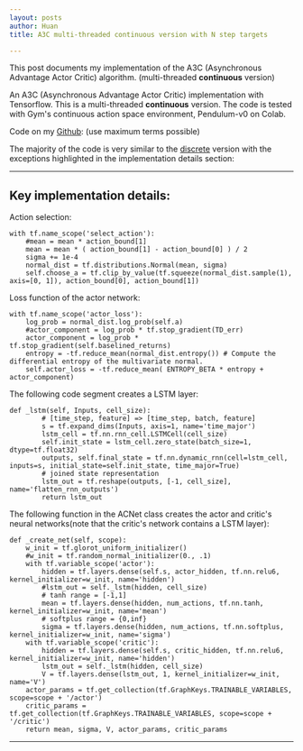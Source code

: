 ```yaml
---
layout: posts
author: Huan
title: A3C multi-threaded continuous version with N step targets

---
```


This post documents my implementation of the A3C
(Asynchronous Advantage Actor Critic) algorithm.
(multi-threaded **continuous** version)

An A3C (Asynchronous Advantage Actor Critic) implementation with
Tensorflow. This is a multi-threaded **continuous** version. The code is tested with
Gym's continuous action space environment, Pendulum-v0 on Colab.

Code on my [Github](https://github.com/ChuaCheowHuan/reinforcement_learning/blob/master/A3C/A3C_cont_max.ipynb): (use maximum terms possible)

The majority of the code is very similar to the [discrete](https://chuacheowhuan.github.io/A3C_disc_thread_nStep/) version with the
exceptions highlighted in the implementation details section:

---

## Key implementation details:

Action selection:

```
with tf.name_scope('select_action'):
    #mean = mean * action_bound[1]                   
    mean = mean * ( action_bound[1] - action_bound[0] ) / 2
    sigma += 1e-4
    normal_dist = tf.distributions.Normal(mean, sigma)                     
    self.choose_a = tf.clip_by_value(tf.squeeze(normal_dist.sample(1), axis=[0, 1]), action_bound[0], action_bound[1])                  
```

Loss function of the actor network:

```
with tf.name_scope('actor_loss'):
    log_prob = normal_dist.log_prob(self.a)
    #actor_component = log_prob * tf.stop_gradient(TD_err)
    actor_component = log_prob * tf.stop_gradient(self.baselined_returns)
    entropy = -tf.reduce_mean(normal_dist.entropy()) # Compute the differential entropy of the multivariate normal.                   
    self.actor_loss = -tf.reduce_mean( ENTROPY_BETA * entropy + actor_component)
```

The following code segment creates a LSTM layer:

```
def _lstm(self, Inputs, cell_size):
        # [time_step, feature] => [time_step, batch, feature]
        s = tf.expand_dims(Inputs, axis=1, name='time_major')  
        lstm_cell = tf.nn.rnn_cell.LSTMCell(cell_size)
        self.init_state = lstm_cell.zero_state(batch_size=1, dtype=tf.float32)
        outputs, self.final_state = tf.nn.dynamic_rnn(cell=lstm_cell, inputs=s, initial_state=self.init_state, time_major=True)
        # joined state representation          
        lstm_out = tf.reshape(outputs, [-1, cell_size], name='flatten_rnn_outputs')  
        return lstm_out
```

The following function in the ACNet class creates the actor and critic's neural
networks(note that the critic's network contains a LSTM layer):

```
def _create_net(self, scope):
    w_init = tf.glorot_uniform_initializer()
    #w_init = tf.random_normal_initializer(0., .1)
    with tf.variable_scope('actor'):                        
        hidden = tf.layers.dense(self.s, actor_hidden, tf.nn.relu6, kernel_initializer=w_init, name='hidden')            
        #lstm_out = self._lstm(hidden, cell_size)
        # tanh range = [-1,1]
        mean = tf.layers.dense(hidden, num_actions, tf.nn.tanh, kernel_initializer=w_init, name='mean')
        # softplus range = {0,inf}
        sigma = tf.layers.dense(hidden, num_actions, tf.nn.softplus, kernel_initializer=w_init, name='sigma')
    with tf.variable_scope('critic'):
        hidden = tf.layers.dense(self.s, critic_hidden, tf.nn.relu6, kernel_initializer=w_init, name='hidden')
        lstm_out = self._lstm(hidden, cell_size)
        V = tf.layers.dense(lstm_out, 1, kernel_initializer=w_init, name='V')  
    actor_params = tf.get_collection(tf.GraphKeys.TRAINABLE_VARIABLES, scope=scope + '/actor')
    critic_params = tf.get_collection(tf.GraphKeys.TRAINABLE_VARIABLES, scope=scope + '/critic')
    return mean, sigma, V, actor_params, critic_params
```

---

<br>
